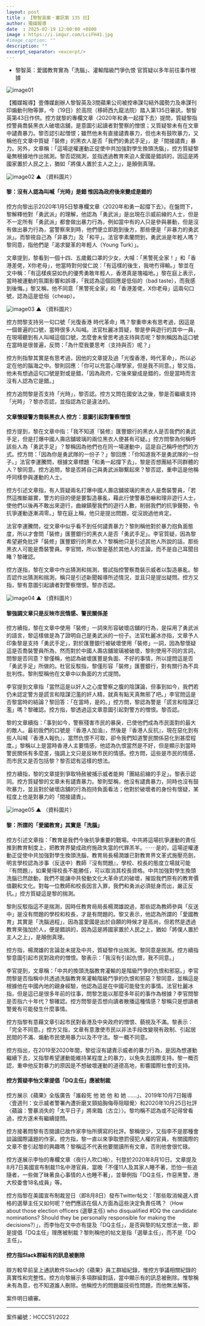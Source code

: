```yaml
---
layout: post
title : 【黎智英案・審訊第 135 日】
author: 獨媒報導
date  : 2025-02-19 12:00:00 +0800
image : https://i.imgur.com/LciFH41.jpg
#image_caption: ""
description: ""
excerpt_separator: <excerpt/>
---
```


- 黎智英：愛國教育實為「洗腦」、灌輸階級鬥爭仇恨 官質疑以多年前往事作根據

<excerpt/>

![image01](https://i.imgur.com/DJMyPoC.png)

【獨媒報導】壹傳媒創辦人黎智英及3間蘋果公司被控串謀勾結外國勢力及串謀刊印煽動刊物等罪，今（19日）於高院（移師西九龍法院）踏入第135日審訊，黎智英第43日作供。控方就黎的專欄文章〈2020年和勇一起撐下去〉提問，質疑黎指控警員喬裝黑衣人破壞店舖，是意圖引起讀者對警察的憎恨；又質疑黎未有在文章中譴責暴力。黎否認引起憎恨；雖然他未有直接譴責暴力，但也未有鼓吹暴力，又稱他在文章中質疑「裝修」的黑衣人是否「我們的勇武手足」，是「間接譴責」暴力。另外，文章稱：「這場逆權運動正促使中共加強對學生換頭洗腦」，控方質疑黎毫無根據地作出揣測。黎否認揣測，並指透過教育來迫人愛國是錯誤的，因這是將國家置於人民之上，猶如「將僕人置於主人之上」，是顛倒真理。

![image02](https://i.imgur.com/QPK1z7x.png)
▲ （資料圖片）

#### 黎：沒有人認為叫喊「光時」是錯 惟因為政府後來變成是錯的

控方向黎出示2020年1月5日黎專欄文章〈2020年和勇一起撐下去〉。在盤問下，黎解釋他對「勇武派」的理解，他認為「勇武派」是出現在示威前線的人士，但是不一定所有「勇武派」都會做出暴力行為，例如當中有的人只是參與暴動，但是沒有做出暴力行為，當警察來到時，他們便立即跑到後方，那些便是「非暴力的勇武派」。而黎視自己為「非暴力」及「和平」。法官李素蘭問到，勇武派是年輕人嗎？黎同意，指他們是「渴求變革的年輕人（Young Turk）」。

文章提到，黎看到一個十四、五歲戴口罩的少女，大喊：「黑警死全家！」和「香港差佬，X你老母」，他當時對何俊仁說：「有這樣的後生，我哋冇得輸。」黎並在文中稱：「有這樣疾惡如仇的優秀勇敢年輕人，香港真是塊福地。」黎在庭上表示，當時被運動的氛圍影響和誤導，「我認為這個回應是低俗的（bad taste），而我感到後悔。」黎又稱，他不同意「黑警死全家」和「香港差佬，X你老母」這兩句口號，認為這是低俗（cheap）。

![image03](https://i.imgur.com/yowaO7Q.png)
▲ （資料圖片）

控方問黎支持另一句口號「光復香港 時代革命」嗎？黎重申未有思考過，因這是一個普遍的口號，當時很多人叫喊。法官杜麗冰質疑，黎是參與遊行的其中一員，在現場聽到有人叫喊這個口號，怎麼會未曾思考過支持與否呢？黎則稱因為這口號在當時是很普遍，反問：「為什麼我要思考（支持與否）呢？」

控方則指黎其實是有思考過，因他的文章提及過「光復香港，時代革命」，所以必定在他的腦海之中。黎則回應：「你可以充當心理學家，但是我不同意。」黎又指，他未有想過這句口號是對或是錯，「因為政府，它後來變成是錯的，但是當時而言沒有人認為它是錯。」

控方追問黎是否支持「光時」，黎否認。控方又問在國安法之後，黎是否繼續支持「光時」？黎亦否認，並指認為它是違法的。

#### 文章懷疑警方喬裝黑衣人 控方：意圖引起對警察憎恨

控方提到，黎在文章中指：「我不知道『裝修』匯豐銀行的黑衣人是否我們的勇武手足，但是打爆中國人壽店舖玻璃的兩位黑衣人便甚有可疑。」控方問黎為何稱呼該些人為「勇武手足」？黎稱因為他們也在同一場運動中，這是自己稱呼他們的方式。控方問：「因為你是勇武隊的一份子？」黎回應：「你知道我不是勇武隊的一份子。」法官李運騰問，根據文章標題「和勇一起撐下去」，黎是否想團結不同群體的人？黎同意。控方追問，黎是否將自己與勇武派聯繫起來？黎否認，重申這是他稱呼同樣參與運動的人士。

控方引述文章指，有人質疑兩名打爆中國人壽店舖玻璃的黑衣人是喬裝警員，「若然這推斷屬實，警方的目的便是要製造暴亂，藉此行使警暴恐嚇和理非遊行人士，使他們以後再不敢出來遊行，曲線鎮壓我們的遊行人數，削弱我們的抗爭聲勢，令抗爭運動逐漸凋零。」黎在庭上稱，他只是提出問題，從沒說過他肯定。

法官李運騰問，從文章中似乎看不到任何譴責暴力？黎則稱他對於暴力抱負面態度，所以才會問「裝修」匯豐銀行的黑衣人是否「勇武手足」。李官質疑，因為黎希望避免批評「裝修」匯豐銀行的黑衣人？黎稱他只是引述其他人所說的話，那些黑衣人可能是喬裝警員。李官問，所以黎是基於其他人的言論，而不是自己耳聞目睹？黎確認。

控方遂指，黎在文章中作出猜測和揣測，嘗試指控警察喬裝示威者以製造暴亂。黎否認作出猜測和揣測，稱只是引述新聞報導所述情況，並且只是提出疑問。控方又指，黎有意圖引起讀者對警察憎恨。黎亦否認。

![image04](https://i.imgur.com/lOkJ3ft.png)
▲ （資料圖片）

#### 黎強調文章只是反映市民情感、警民關係差

控方續指，黎在文章中使用「裝修」一詞來形容破壞店舖的行為，是採用了勇武派的語言，黎這樣做是為了證明自己是勇武派的一份子。法官杜麗冰亦指，文章予人印象黎是支持「勇武手足」，對於匯豐銀行被破壞使用「裝修」一詞，因為黎懷疑這是否喬裝警員所為，然而對於中國人壽店舖玻璃被破壞，黎則使用不同的言詞，問黎是否同意？黎僅稱，他認為破壞匯豐是負面、不好的事情，所以提問這是否「勇武手足」所做的。杜官反駁指，黎僅形容「裝修」匯豐銀行，對有關行為不具批判性。黎則堅稱他在文章中以負面的方式提問。

李官提到文章指「當然這是以奸人之心度警察之腹的陰謀論，但事到如今，我們若仍未認定警方是謊言和陰謀氾濫的奸人精，就真有點天真無邪了吧。」李官問這是否黎當時的結論？黎回答：「在當時，是的。」控方問，黎認為警是「謊言和陰謀氾濫」嗎？黎確認。控方指，黎透過這文章意圖引起對警方的憎恨。黎否認。

黎的文章續指：「事到如今，警察殘害市民的暴戾，已使他們成為市民面對的最大的敵人。最初我們的口號是『香港人加油』，然後是『香港人反抗』，現在惡化到有些人叫喊『香港人報仇』，當然仇恨不可取，卻令我們知道警民關係惡化到甚麼程度。」黎稱以上是當時香港人主要情感，他認為仇恨當然是不好，但是顯示到當時警民關係有多麼差，強調上文只是反映市民的情感。控方問，這些是市民的情感，而市民又是否包括黎？黎否認有這樣的想法。

控方續指，黎的文章提到爭取特赦被捕示威者能夠「團結前線的手足」。黎表示認同。控方質疑黎的文章未有譴責暴力。黎則堅稱，他沒有譴責暴力，同時也沒有鼓吹暴力，並且對於破壞店舖的行為抱持負面看法；他對於破壞者的身份有懷疑，某程度上也是對暴力的「間接譴責」。

![image05](https://i.imgur.com/Ohn89vD.png)
▲ （資料圖片）

#### 黎：所謂的「愛國教育」其實是「洗腦」

控方引述文章指：「教育是我們今後抗爭重要的戰場。中共將這場抗爭運動的責任推到教育制度上，把教育界變成政府施政失當的代罪羔羊。⋯⋯是的，這場逆權運動正促使中共加強對學生換頭洗腦，教育局長楊潤雄已對教育界文革式施壓亮劍，明言學校認為涉事（反送中）教師『沒有問題』，學校、校長的態度立場就可能『有問題』，如果覺得校長不能勝任，可以取消其校長資格。中共加強對學生換頭洗腦已然啟動，我們不能讓中共發動文化大革命式的破壞，摧毀我們原有的教育價值觀和文化。對每一位教師和校長因言入罪，我們和勇派必須挺身而出，嚴正反抗。」控方質疑這是黎的揣測。

黎則反駁指這不是揣測，因時任教育局局長楊潤雄說過，那些認為教師參與「反送中」是沒有問題的學校和校長，才是有問題的。黎又表示，他認為所謂的「愛國教育」其實是「洗腦過程」，因為當愛國是出於自願的時候才是高尚，但若然是透過教育來強加於人，便是錯誤的，因為這是將國家置於人民之上，猶如「將僕人置於主人之上」，是顛倒真理。

控方指，楊潤雄的言論並未提及中共，質疑黎作出揣測。黎同意是揣測。控方續指黎意圖引起市民對政府的憎恨。黎表示：「我沒有引起仇恨，我不同意。」

李官提到，文章稱：「中共的換頭洗腦教育灌輸的是階級鬥爭的仇恨和邪惡。」李官問黎是否指稱中共透過洗腦教育來灌輸階級鬥爭的仇恨和邪惡？黎同意，並稱這是根據他在中國內地的親身經驗，他認為這是在中國可能發生的事情。法官杜麗冰指，但是這已是很多年前的往事，問黎怎能以那麼多年前的事作為根據？李官問黎是否指六十年代？黎確認。控方問黎是否想向讀者散播這種情感？黎稱只是想讀者警覺有可能發生什麼事情。

控方指黎有意藉文章引起市民對香港及中央政府的憎恨、藐視及不滿。黎表示：「完全不同意。」控方又指，文章有意激使市民以非法手段改變現有政制、引起居民間的不滿、煽動市民使用暴力以及不守法。黎一概不同意。

控方指出，在2019至2020年間，黎從沒有譴責示威者的暴力行為，是因為想運動繼續下去，又指黎希望運動能維持某程度上的暴力，以免失去國際支持。黎一概否認，重申他反對暴力的原因是不想破壞運動的道德高地，影響國際社會的支持。

#### 控方質疑李怡文章提倡「DQ主任」應被制裁

控方展示《蘋果》全版廣告「誰殺死 他 她 他 和 她 ......」、2019年10月7日報導〈壹週刊：女示威者警署內遭折磨叉頸掂胸侮辱阻瞓覺〉和2020年10月25日社評〈蘋論：警暴消失的「太平日子」將來臨（古立）〉。黎均稱不認為或不記得曾看過，控方遂未有繼續提問。

控方接著問黎有否閱讀已故作家李怡所撰寫的社評。黎稱很少，又指李不是那種會談論國際議題的作家。控方指，黎一直以來爭取懲罰侵犯人權的官員，有關國際的文章不會引起黎的興趣嗎？黎稱這不代表他要閱讀所有文章，否則他會很忙碌。

控方遂展示李怡的專欄文章〈夜行人吹口哨〉，刊登於2020年8月10日。文章提及8月7日美國宣布制裁11名中港官員，當晚「不僅11人及其家人睡不著，恐怕一些追隨者，一些做了昧著良心事情的人也睡不著」，並舉例指「DQ主任，作惡黑警，港大校委會18名成員」等。

控方指黎在美國宣布制裁翌日（即8月8日）發布Twitter帖文：「那些取消候選人資格的選舉主任又如何呢？他們應該在個人方面為這些決定負責任嗎？（How about those election officers (選舉主任) who disqualified #DQ the candidate nominations? Should they be personally responsible for making the decisions?）」，而李怡在文中亦有提及「DQ主任」，是否與黎的帖文想法一致，即是提倡「DQ主任」理應被制裁？黎則稱他的帖文是指「選舉主任」，而不是「DQ主任」。

#### 控方指Slack群組有的訊息被刪除

辯方較早前呈上通訊軟件Slack的《蘋果》員工群組紀錄，惟控方爭議相關紀錄的真實性和完整性。控方向黎展示多項群組對話，當中顯示有的訊息被刪除。惟黎稱未有為意，也不知道誰人刪除。他稱控方的問題屬技術性問題，而他無法解答。

案件明日續審。

---

案件編號：HCCC51/2022
